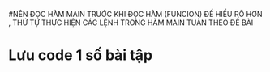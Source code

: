 #NÊN ĐỌC HÀM MAIN TRƯỚC KHI ĐỌC HÀM (FUNCION) ĐỂ HIỂU RÕ HƠN , THỨ TỰ THỰC HIỆN CÁC LỆNH TRONG HÀM MAIN TUÂN THEO ĐỀ BÀI
# Lưu code 1 số bài tập
